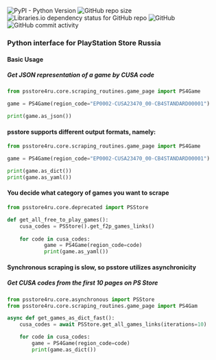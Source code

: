 ![PyPI - Python Version](https://img.shields.io/pypi/pyversions/psstore-ru)
![GitHub repo size](https://img.shields.io/github/repo-size/Ian-Gabaraev/psstorereader)
![Libraries.io dependency status for GitHub repo](https://img.shields.io/librariesio/github/Ian-Gabaraev/psstorereader)
![GitHub](https://img.shields.io/github/license/Ian-Gabaraev/psstorereader)
![GitHub commit activity](https://img.shields.io/github/commit-activity/y/Ian-Gabaraev/psstorereader)

### **Python interface for PlayStation Store Russia**

#### **Basic Usage**

##### Get JSON representation of a game by CUSA code

```python
from psstore4ru.core.scraping_routines.game_page import PS4Game

game = PS4Game(region_code="EP0002-CUSA23470_00-CB4STANDARD00001")

print(game.as_json())
```

#### **psstore supports different output formats, namely:**

```python
from psstore4ru.core.scraping_routines.game_page import PS4Game

game = PS4Game(region_code="EP0002-CUSA23470_00-CB4STANDARD00001")

print(game.as_dict())
print(game.as_yaml())
```

#### You decide what category of games you want to scrape
```python
from psstore4ru.core.deprecated import PSStore

def get_all_free_to_play_games():
    cusa_codes = PSStore().get_f2p_games_links()
    
    for code in cusa_codes:
            game = PS4Game(region_code=code)
            print(game.as_yaml())
```

#### Synchronous scraping is slow, so psstore utilizes asynchronicity
##### Get CUSA codes from the first 10 pages on PS Store
```python
from psstore4ru.core.asynchronous import PSStore
from psstore4ru.core.scraping_routines.game_page import PS4Gam

async def get_games_as_dict_fast():
    cusa_codes = await PSStore.get_all_games_links(iterations=10)

    for code in cusa_codes:
        game = PS4Game(region_code=code)
        print(game.as_dict())
```
